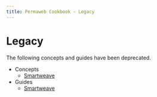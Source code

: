 ```yaml
---
title: Permaweb Cookbook - Legacy
---
```

# Legacy

The following concepts and guides have been deprecated.

- Concepts
  - [Smartweave](../concepts/smartweave.md)
- Guides
  - [Smartweave](../guides/smartweave/atomic-assets/index.md)
